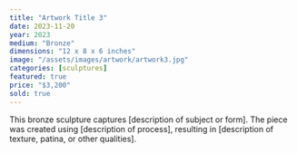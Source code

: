 ```yaml
---
title: "Artwork Title 3"
date: 2023-11-20
year: 2023
medium: "Bronze"
dimensions: "12 x 8 x 6 inches"
image: "/assets/images/artwork/artwork3.jpg"
categories: [sculptures]
featured: true
price: "$3,200"
sold: true
---
```


This bronze sculpture captures [description of subject or form]. The piece was created using [description of process], resulting in [description of texture, patina, or other qualities].
